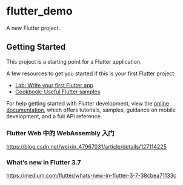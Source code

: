 # flutter_demo

A new Flutter project.

## Getting Started

This project is a starting point for a Flutter application.

A few resources to get you started if this is your first Flutter project:

- [Lab: Write your first Flutter app](https://docs.flutter.dev/get-started/codelab)
- [Cookbook: Useful Flutter samples](https://docs.flutter.dev/cookbook)

For help getting started with Flutter development, view the
[online documentation](https://docs.flutter.dev/), which offers tutorials,
samples, guidance on mobile development, and a full API reference.


### Flutter Web 中的 WebAssembly 入门
https://blog.csdn.net/weixin_47967031/article/details/127114225


### What’s new in Flutter 3.7
https://medium.com/flutter/whats-new-in-flutter-3-7-38cbea71133c

